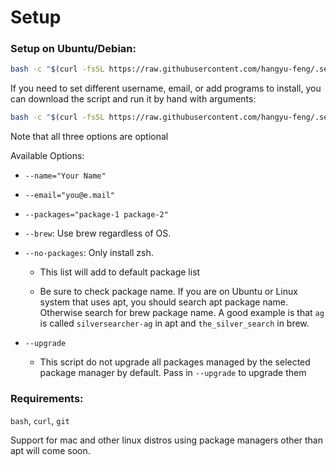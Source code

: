 # Setup

### Setup on Ubuntu/Debian:
  ```sh
  bash -c "$(curl -fsSL https://raw.githubusercontent.com/hangyu-feng/.setup/master/setup.sh)"
  ```
  
  If you need to set different username, email, or add programs to install, you can download the script and run it by hand with arguments:
  ```sh
  bash -c "$(curl -fsSL https://raw.githubusercontent.com/hangyu-feng/.setup/master/setup.sh)" "" --flag1 --flag2
  ```
  
  Note that all three options are optional
  
  Available Options:
  
  - `--name="Your Name"`
    
  - `--email="you@e.mail"`
    
  - `--packages="package-1 package-2"`
  
  - `--brew`: Use brew regardless of OS.
  
  - `--no-packages`: Only install zsh.
    
    - This list will add to default package list
      
    - Be sure to check package name. If you are on Ubuntu or Linux system that uses apt, you should search apt package name. Otherwise search for brew package name. A good example is that `ag` is called `silversearcher-ag` in apt and `the_silver_search` in brew.
      
  - `--upgrade`
    - This script do not upgrade all packages managed by the selected package manager by default. Pass in `--upgrade` to upgrade them

### Requirements:
  `bash`, `curl`, `git`

  Support for mac and other linux distros using package managers other than apt will come soon.

